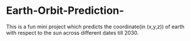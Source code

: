 # Earth-Orbit-Prediction-
This is a fun mini project which predicts the coordinate(in (x,y,z)) of earth with respect to the sun across different dates till 2030.

